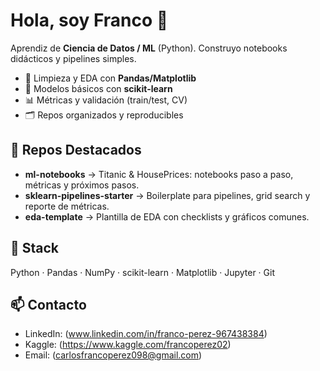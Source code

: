 
# Hola, soy Franco 👋

Aprendiz de **Ciencia de Datos / ML** (Python). Construyo notebooks didácticos y pipelines simples.
- 🧹 Limpieza y EDA con **Pandas/Matplotlib**
- 🤖 Modelos básicos con **scikit-learn**
- 📊 Métricas y validación (train/test, CV)
- 🗂️ Repos organizados y reproducibles

## 📌 Repos Destacados
- **ml-notebooks** → Titanic & HousePrices: notebooks paso a paso, métricas y próximos pasos.
- **sklearn-pipelines-starter** → Boilerplate para pipelines, grid search y reporte de métricas.
- **eda-template** → Plantilla de EDA con checklists y gráficos comunes.

## 🔧 Stack
Python · Pandas · NumPy · scikit-learn · Matplotlib · Jupyter · Git

## 📫 Contacto
- LinkedIn: (www.linkedin.com/in/franco-perez-967438384)
- Kaggle: (https://www.kaggle.com/francoperez02)
- Email: (carlosfrancoperez098@gmail.com)
